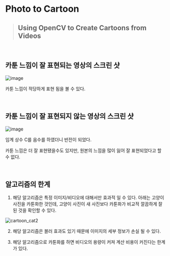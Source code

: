 # Photo to Cartoon
> ## Using OpenCV to Create Cartoons from Videos

&nbsp;
&nbsp;
&nbsp;
&nbsp;
&nbsp;
## 카툰 느낌이 잘 표현되는 영상의 스크린 샷


![image](https://github.com/SJ-1011/Photo_to_Cartoon/assets/109647265/274f533d-0157-4710-b18e-12b7fb359e47)



카툰 느낌이 적당하게 표현 됨을 볼 수 있다.




&nbsp;
&nbsp;
&nbsp;
&nbsp;

## 카툰 느낌이 잘 표현되지 않는 영상의 스크린 샷


![image](https://github.com/SJ-1011/Photo_to_Cartoon/assets/109647265/d002743a-5813-473b-8543-96c285df8c9e)


임계 상수 C를 음수를 하였더니 반전이 되었다.


카툰 느낌은 더 잘 표현됐을수도 있지만, 원본의 느낌을 많이 잃어 잘 표현되었다고 할 수 없다.


&nbsp;
&nbsp;
&nbsp;
&nbsp;

## 알고리즘의 한계

1. 해당 알고리즘은 특정 이미지/비디오에 대해서만 효과적 일 수 있다. 아래는 고양이 사진을 카툰화한 것인데, 고양이 사진이 새 사진보다 카툰화가 비교적 깔끔하게 잘 된 것을 확인할 수 있다.


![cartoon_cat2](https://github.com/SJ-1011/Photo_to_Cartoon/assets/109647265/6ed821c4-287c-4451-930b-a84d9fe0ee2f)


2. 해당 알고리즘은 블러 효과도 있기 때문에 이미지의 세부 정보가 손실 될 수 있다.


3. 해당 알고리즘으로 카툰화를 하면 비디오의 용량이 커져 계산 비용이 커진다는 한계가 있다.
